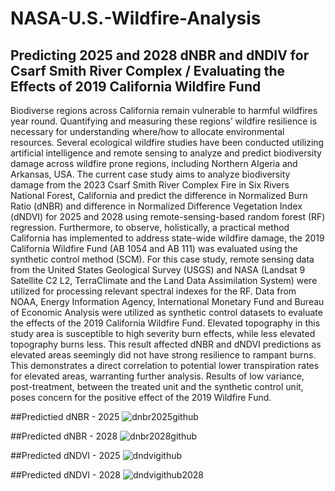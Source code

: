# NASA-U.S.-Wildfire-Analysis

## Predicting 2025 and 2028 dNBR and dNDIV for Csarf Smith River Complex / Evaluating the Effects of 2019 California Wildfire Fund

  Biodiverse regions across California remain vulnerable to harmful wildfires year round. Quantifying and
measuring these regions’ wildfire resilience is necessary for understanding where/how to allocate
environmental resources. Several ecological wildfire studies have been conducted utilizing artificial
intelligence and remote sensing to analyze and predict biodiversity damage across wildfire prone regions,
including Northern Algeria and Arkansas, USA. The current case study aims to analyze biodiversity
damage from the 2023 Csarf Smith River Complex Fire in Six Rivers National Forest, California and
predict the difference in Normalized Burn Ratio (dNBR) and difference in Normalized Difference
Vegetation Index (dNDVI) for 2025 and 2028 using remote-sensing-based random forest (RF) regression.
Furthermore, to observe, holistically, a practical method California has implemented to address state-wide
wildfire damage, the 2019 California Wildfire Fund (AB 1054 and AB 111) was evaluated using the
synthetic control method (SCM). For this case study, remote sensing data from the United States
Geological Survey (USGS) and NASA (Landsat 9 Satellite C2 L2, TerraClimate and the Land Data
Assimilation System) were utilized for processing relevant spectral indexes for the RF. Data from NOAA,
Energy Information Agency, International Monetary Fund and Bureau of Economic Analysis were
utilized as synthetic control datasets to evaluate the effects of the 2019 California Wildfire Fund. Elevated
topography in this study area is susceptible to high severity burn effects, while less elevated topography
burns less. This result affected dNBR and dNDVI predictions as elevated areas seemingly did not have
strong resilience to rampant burns. This demonstrates a direct correlation to potential lower transpiration
rates for elevated areas, warranting further analysis. Results of low variance, post-treatment, between the
treated unit and the synthetic control unit, poses concern for the positive effect of the 2019 Wildfire Fund.


##Predictied dNBR - 2025 
![dnbr2025github](https://github.com/user-attachments/assets/47a9ef86-4fca-4ac4-aa541eab5cebb6bf)




##Predicted dNBR - 2028
![dnbr2028github](https://github.com/user-attachments/assets/6f451235-a225-4fe4-a3333f156148c185)




##Predicted dNDVI - 2025
![dndvigithub](https://github.com/user-attachments/assets/127d65a1-278d-4cbe-a438-fe5b1bf58413)




##Predicted dNDVI - 2028
![dndvigithub2028](https://github.com/user-attachments/assets/cf0da80b-eeda-4fb08039b74c6fd135f6)



